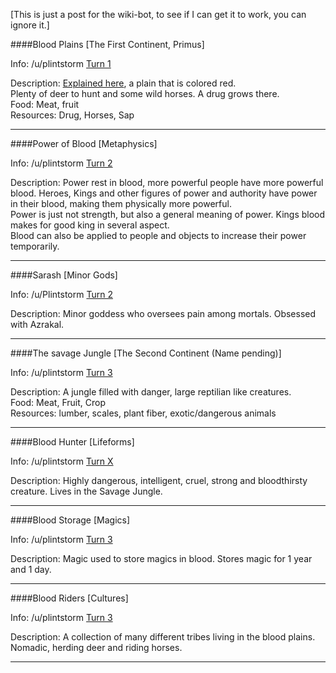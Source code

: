 [This is just a post for the wiki-bot, to see if I can get it to work, you can ignore it.]

####Blood Plains [The First Continent, Primus]

Info: /u/plintstorm [Turn 1](https://www.reddit.com/r/GodhoodWB/comments/foo57w/endless_pantheon_turn_1/flha054/)

Description: [Explained here](https://www.reddit.com/r/GodhoodWB/comments/fr5ib1/endless_pantheon_turn_3/fluhzvi/), a plain that is colored red.  
Plenty of deer to hunt and some wild horses. A drug grows there.  
Food: Meat, fruit  
Resources: Drug, Horses, Sap

---

####Power of Blood [Metaphysics]

Info: /u/plintstorm [Turn 2](https://www.reddit.com/r/GodhoodWB/comments/fpv868/endless_pantheon_turn_2/flnix1j/)

Description: Power rest in blood, more powerful people have more powerful blood. Heroes, Kings and other figures of power and authority have power in their blood, making them physically more powerful.  
Power is just not strength, but also a general meaning of power. Kings blood makes for good king in several aspect.  
Blood can also be applied to people and objects to increase their power temporarily.

---

####Sarash [Minor Gods]

Info: /u/Plintstorm  [Turn 2](https://www.reddit.com/r/GodhoodWB/comments/fpv868/endless_pantheon_turn_2/fln8poy/)

Description: Minor goddess who oversees pain among mortals. Obsessed with Azrakal.

---

####The savage Jungle [The Second Continent (Name pending)]

Info: /u/plintstorm [Turn 3](https://www.reddit.com/r/GodhoodWB/comments/fr5ib1/endless_pantheon_turn_3/flx87zi/)

Description: A jungle filled with danger, large reptilian like creatures.  
Food: Meat, Fruit, Crop  
Resources: lumber, scales, plant fiber, exotic/dangerous animals

---

####Blood Hunter [Lifeforms]

Info: /u/plintstorm [Turn X](https://www.reddit.com/r/GodhoodWB/comments/fr5ib1/endless_pantheon_turn_3/flx87zi/)

Description: Highly dangerous, intelligent, cruel, strong and bloodthirsty creature. Lives in the Savage Jungle.

---

####Blood Storage [Magics]

Info: /u/plintstorm [Turn 3](https://www.reddit.com/r/GodhoodWB/comments/fr5ib1/endless_pantheon_turn_3/flxvou2/)

Description: Magic used to store magics in blood. Stores magic for 1 year and 1 day.

---

####Blood Riders [Cultures]

Info: /u/plintstorm [Turn 3](https://www.reddit.com/r/GodhoodWB/comments/fr5ib1/endless_pantheon_turn_3/flxvou2/)

Description: A collection of many different tribes living in the blood plains. Nomadic, herding deer and riding horses.

---